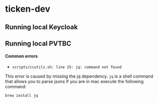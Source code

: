 # ticken-dev

## Running local Keycloak



## Running local PVTBC

#### Common errors

* `scripts/ccutils.sh: line 25: jq: command not found`

This error is caused by missing the jq dependency. `jq` is a shell
command that allows you to parse jsons if you are in mac execute the following command:

    brew install jq
